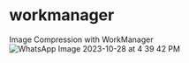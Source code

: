 # workmanager
Image Compression with WorkManager
![WhatsApp Image 2023-10-28 at 4 39 42 PM](https://github.com/leTmEdOdroiD/workmanager/assets/22713181/bf1b4ddc-96af-4e25-acbb-4202269813dd)

